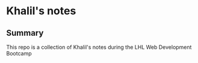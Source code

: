 # Khalil's notes

## Summary

This repo is a collection of Khalil's notes during the LHL Web Development Bootcamp